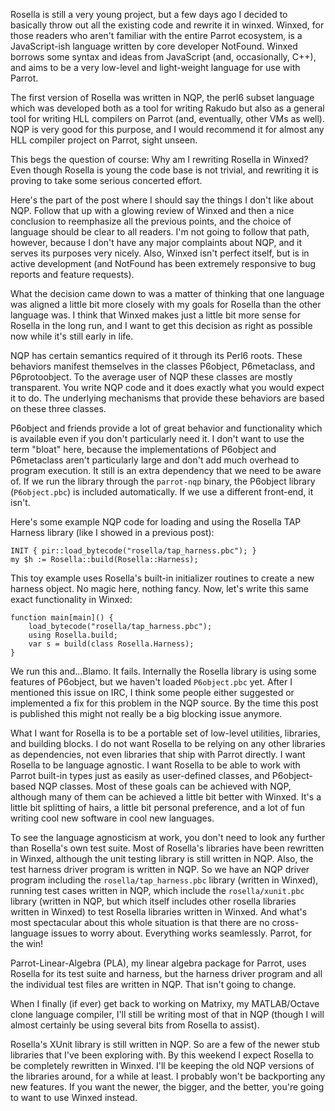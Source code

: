 Rosella is still a very young project, but a few days ago I decided to
basically throw out all the existing code and rewrite it in winxed. Winxed,
for those readers who aren't familiar with the entire Parrot ecosystem, is a
JavaScript-ish language written by core developer NotFound. Winxed borrows
some syntax and ideas from JavaScript (and, occasionally, C++), and aims to
be a very low-level and light-weight language for use with Parrot.

The first version of Rosella was written in NQP, the perl6 subset language
which was developed both as a tool for writing Rakudo but also as a general
tool for writing HLL compilers on Parrot (and, eventually, other VMs as well).
NQP is very good for this purpose, and I would recommend it for almost any
HLL compiler project on Parrot, sight unseen.

This begs the question of course: Why am I rewriting Rosella in Winxed? Even
though Rosella is young the code base is not trivial, and rewriting it is
proving to take some serious concerted effort.

Here's the part of the post where I should say the things I don't like about
NQP. Follow that up with a glowing review of Winxed and then a nice conclusion
to reemphasize all the previous points, and the choice of language should be
clear to all readers. I'm not going to follow that path, however, because
I don't have any major complaints about NQP, and it serves its purposes very
nicely. Also, Winxed isn't perfect itself, but is in active development (and
NotFound has been extremely responsive to bug reports and feature requests).

What the decision came down to was a matter of thinking that one language was
aligned a little bit more closely with my goals for Rosella than the other
language was. I think that Winxed makes just a little bit more sense for
Rosella in the long run, and I want to get this decision as right as possible
now while it's still early in life.

NQP has certain semantics required of it through its Perl6 roots. These
behaviors manifest themselves in the classes P6object, P6metaclass, and
P6protoobject. To the average user of NQP these classes are mostly
transparent. You write NQP code and it does exactly what you would expect it
to do. The underlying mechanisms that provide these behaviors are based on
these three classes.

P6object and friends provide a lot of great behavior and functionality which
is available even if you don't particularly need it. I don't want to use the
term "bloat" here, because the implementations of P6object and P6metaclass
aren't particularly large and don't add much overhead to program execution.
It still is an extra dependency that we need to be aware of. If we run the
library through the `parrot-nqp` binary, the P6object library (`P6object.pbc`)
is included automatically. If we use a different front-end, it isn't.

Here's some example NQP code for loading and using the Rosella TAP Harness
library (like I showed in a previous post):

    INIT { pir::load_bytecode("rosella/tap_harness.pbc"); }
    my $h := Rosella::build(Rosella::Harness);

This toy example uses Rosella's built-in initializer routines to create a new
harness object. No magic here, nothing fancy. Now, let's write this same
exact functionality in Winxed:

    function main[main]() {
        load_bytecode("rosella/tap_harness.pbc");
        using Rosella.build;
        var s = build(class Rosella.Harness);
    }

We run this and...Blamo. It fails. Internally the Rosella library is using
some features of P6object, but we haven't loaded `P6object.pbc` yet. After I
mentioned this issue on IRC, I think some people either suggested or
implemented a fix for this problem in the NQP source. By the time this post is
published this might not really be a big blocking issue anymore.

What I want for Rosella is to be a portable set of low-level utilities,
libraries, and building blocks. I do not want Rosella to be relying on any
other libraries as dependencies, not even libraries that ship with Parrot
directly. I want Rosella to be language agnostic. I want Rosella to be able
to work with Parrot built-in types just as easily as user-defined classes,
and P6object-based NQP classes. Most of these goals can be achieved with NQP,
although many of them can be achieved a little bit better with Winxed. It's a
little bit splitting of hairs, a little bit personal preference, and a lot of
fun writing cool new software in cool new languages.

To see the language agnosticism at work, you don't need to look any further
than Rosella's own test suite. Most of Rosella's libraries have been rewritten
in Winxed, although the unit testing library is still written in NQP. Also,
the test harness driver program is written in NQP. So we have an NQP driver
program including the `rosella/tap_harness.pbc` library (written in Winxed),
running test cases written in NQP, which include the `rosella/xunit.pbc`
library (written in NQP, but which itself includes other rosella libraries
written in Winxed) to test Rosella libraries written in Winxed. And what's
most spectacular about this whole situation is that there are no
cross-language issues to worry about. Everything works seamlessly. Parrot,
for the win!

Parrot-Linear-Algebra (PLA), my linear algebra package for Parrot, uses
Rosella for its test suite and harness, but the harness driver program and all
the individual test files are written in NQP. That isn't going to change.

When I finally (if ever) get back to working on Matrixy, my MATLAB/Octave
clone language compiler, I'll still be writing most of that in NQP (though I
will almost certainly be using several bits from Rosella to assist).

Rosella's XUnit library is still written in NQP. So are a few of the newer
stub libraries that I've been exploring with. By this weekend I expect Rosella
to be completely rewritten in Winxed. I'll be keeping the old NQP versions of
the libraries around, for a while at least. I probably won't be backporting
any new features. If you want the newer, the bigger, and the better, you're
going to want to use Winxed instead.
